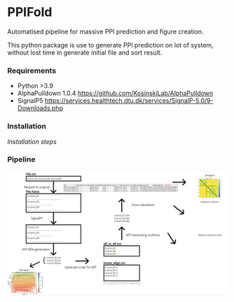 # PPIFold
Automatised pipeline for massive PPI prediction and figure creation.

This python package is use to generate PPI prediction on lot of system, without lost time in generate initial file and sort result. 
### Requirements

- Python >3.9
- AlphaPulldown 1.0.4 https://github.com/KosinskiLab/AlphaPulldown
- SignalP5 https://services.healthtech.dtu.dk/services/SignalP-5.0/9-Downloads.php

### Installation

*Installation steps*

### Pipeline
 
![Pipeline](Pipeline.PNG)
